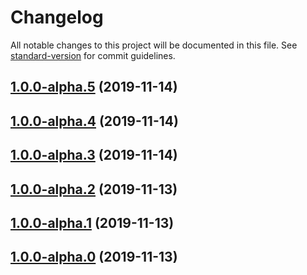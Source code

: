 # Changelog

All notable changes to this project will be documented in this file. See [standard-version](https://github.com/conventional-changelog/standard-version) for commit guidelines.

## [1.0.0-alpha.5](https://github.com/stefanfrede/monkey-bar/compare/v1.0.0-alpha.4...v1.0.0-alpha.5) (2019-11-14)

## [1.0.0-alpha.4](https://github.com/stefanfrede/monkey-bar/compare/v1.0.0-alpha.3...v1.0.0-alpha.4) (2019-11-14)

## [1.0.0-alpha.3](https://github.com/stefanfrede/monkey-bar/compare/v1.0.0-alpha.2...v1.0.0-alpha.3) (2019-11-14)

## [1.0.0-alpha.2](https://github.com/stefanfrede/monkey-bar/compare/v1.0.0-alpha.1...v1.0.0-alpha.2) (2019-11-13)

## [1.0.0-alpha.1](https://github.com/stefanfrede/monkey-bar/compare/v1.0.0-alpha.0...v1.0.0-alpha.1) (2019-11-13)

## [1.0.0-alpha.0](https://github.com/stefanfrede/monkey-bar/compare/v1.0.0-alpha1...v1.0.0-alpha.0) (2019-11-13)
